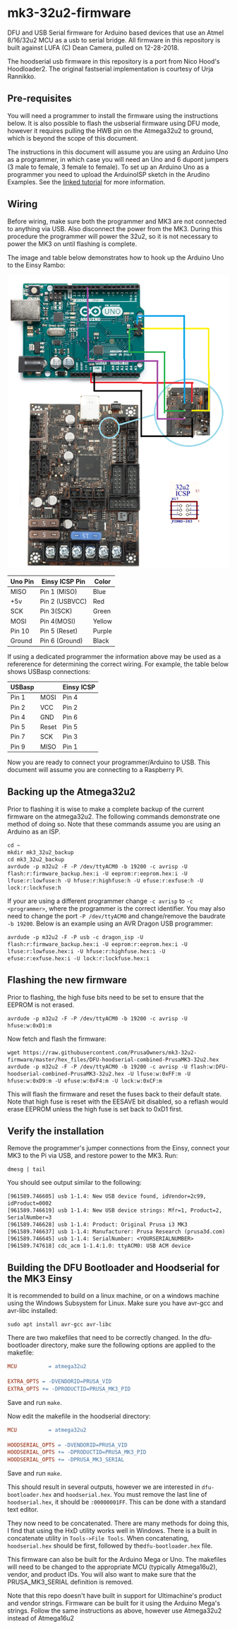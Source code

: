 # mk3-32u2-firmware

DFU and USB Serial firmware for Arduino based devices that use an Atmel 8/16/32u2 MCU as a usb to serial bridge.  All firmware in this repository is built against LUFA (C) Dean Camera, pulled on 12-28-2018.

The hoodserial usb firmware in this repository is a port from Nico Hood's Hoodloader2.  The original fastserial implementation is courtesy of Urja Rannikko.

Pre-requisites
--------------

You will need a programmer to install the firmware using the instructions below.  It is also possible to flash the usbserial firmware using DFU mode, however it requires pulling the HWB pin on the Atmega32u2 to ground, which is beyond the scope of this document.

The instructions in this document will assume you are using an Arduino Uno as a programmer, in which case you will need an Uno and 6 dupont jumpers (3 male to female, 3 female to female).  To set up an Arduino Uno as a programmer you need to upload the ArduinoISP sketch in the Arudino Examples.  See the [linked tutorial](https://www.arduino.cc/en/tutorial/arduinoISP) for more information.

Wiring
------

Before wiring, make sure both the programmer and MK3 are not connected to anything via USB.  Also disconnect the power from the MK3.  During this procedure the programmer will power the 32u2, so it is not necessary to power the MK3 on until flashing is complete.

The image and table below demonstrates how to hook up the Arduino Uno to the Einsy Rambo:

![alt text](./images/einsy_uno.png "Einsy Uno Connection")

| Uno Pin | Einsy ICSP Pin | Color |
|---------|-----------|-------|
| MISO | Pin 1 (MISO) | Blue |
| +5v | Pin 2 (USBVCC) | Red |
| SCK | Pin 3(SCK) | Green |
| MOSI | Pin 4(MOSI) | Yellow |
| Pin 10  | Pin 5 (Reset)| Purple |
| Ground | Pin 6 (Ground) | Black |

If using a dedicated programmer the information above may be used as a refererence for determining the correct wiring.  For example, the table below shows USBasp connections:

| USBasp | | Einsy ICSP|
|--------|-|-----------|
| Pin 1 | MOSI | Pin 4 |
| Pin 2 | VCC | Pin 2 |
| Pin 4 | GND | Pin 6 |
| Pin 5 | Reset  | Pin 5 |
| Pin 7 | SCK | Pin 3 |
| Pin 9 | MISO | Pin 1|

Now you are ready to connect your programmer/Arduino to USB.  This document will assume you are connecting to a Raspberry Pi.

Backing up the Atmega32u2
--------------------------

Prior to flashing it is wise to make a complete backup of the current firmware on the atmega32u2.  The following commands demonstrate one method of doing so. Note that these commands assume you are using an Arduino as an ISP.

```
cd ~
mkdir mk3_32u2_backup
cd mk3_32u2_backup
avrdude -p m32u2 -F -P /dev/ttyACM0 -b 19200 -c avrisp -U flash:r:firmware_backup.hex:i -U eeprom:r:eeprom.hex:i -U lfuse:r:lowfuse:h -U hfuse:r:highfuse:h -U efuse:r:exfuse:h -U lock:r:lockfuse:h
```

If your are using a different programmer change `-c avrisp` to `-c <programmer>`, where the programmer is the correct identifier.  You may also need to change the port `-P /dev/ttyACM0` and change/remove the baudrate `-b 19200`. Below is an example using an AVR Dragon USB programmer:
```
avrdude -p m32u2 -F -P usb -c dragon_isp -U flash:r:firmware_backup.hex:i -U eeprom:r:eeprom.hex:i -U lfuse:r:lowfuse.hex:i -U hfuse:r:highfuse.hex:i -U efuse:r:exfuse.hex:i -U lock:r:lockfuse.hex:i
```

Flashing the new firmware
--------------------------

Prior to flashing, the high fuse bits need to be set to ensure that the EEPROM is not erased.

```
avrdude -p m32u2 -F -P /dev/ttyACM0 -b 19200 -c avrisp -U hfuse:w:0xD1:m
```

Now fetch and flash the firmware:

```
wget https://raw.githubusercontent.com/PrusaOwners/mk3-32u2-firmware/master/hex_files/DFU-hoodserial-combined-PrusaMK3-32u2.hex
avrdude -p m32u2 -F -P /dev/ttyACM0 -b 19200 -c avrisp -U flash:w:DFU-hoodserial-combined-PrusaMK3-32u2.hex -U lfuse:w:0xFF:m -U hfuse:w:0xD9:m -U efuse:w:0xF4:m -U lock:w:0xCF:m
```

This will flash the firmware and reset the fuses back to their default state.  Note that high fuse is reset with the EESAVE bit disabled, so a reflash would erase EEPROM unless the high fuse is set back to 0xD1 first.

Verify the installation
-----------------------
Remove the programmer's jumper connections from the Einsy, connect your MK3 to the Pi via USB, and restore power to the MK3.  Run:

```
dmesg | tail
```

You should see output similar to the following:

```
[961589.746605] usb 1-1.4: New USB device found, idVendor=2c99, idProduct=0002
[961589.746619] usb 1-1.4: New USB device strings: Mfr=1, Product=2, SerialNumber=3
[961589.746628] usb 1-1.4: Product: Original Prusa i3 MK3
[961589.746637] usb 1-1.4: Manufacturer: Prusa Research (prusa3d.com)
[961589.746645] usb 1-1.4: SerialNumber: <YOURSERIALNUMBER>
[961589.747618] cdc_acm 1-1.4:1.0: ttyACM0: USB ACM device
```

Building the DFU Bootloader and Hoodserial for the MK3 Einsy
------------------------------------------------------------
It is recommended to build on a linux machine, or on a windows machine using the Windows Subsystem for Linux.  Make sure you have avr-gcc and avr-libc installed:
```
sudo apt install avr-gcc avr-libc
```

There are two makefiles that need to be correctly changed. In the dfu-bootloader directory, make sure the following options are applied to the makefile:

```makefile
MCU          = atmega32u2

EXTRA_OPTS = -DVENDORID=PRUSA_VID
EXTRA_OPTS += -DPRODUCTID=PRUSA_MK3_PID
```

Save and run `make`.

Now edit the makefile in the hoodserial directory:

```makefile
MCU          = atmega32u2

HOODSERIAL_OPTS = -DVENDORID=PRUSA_VID
HOODSERIAL_OPTS += -DPRODUCTID=PRUSA_MK3_PID
HOODSERIAL_OPTS += -DPRUSA_MK3_SERIAL
```

Save and run `make`.

This should result in several outputs, however we are interested in `dfu-bootloader.hex` and `hoodserial.hex`.  You must remove the last line of `hoodserial.hex`, it should be `:00000001FF`.  This can be done with a standard text editor.

They now need to be concatenated. There are many methods for doing this, I find that using the HxD utility works well in Windows.  There is a built in concatenate utility in `Tools->File Tools`.  When concatenating, `hoodserial.hex` should be first, followed by the`dfu-bootloader.hex` file.

This firmware can also be built for the Arduino Mega or Uno.  The makefiles will need to be changed to the appropriate MCU (typically Atmega16u2), vendor, and product IDs. You will also want to make sure that the PRUSA_MK3_SERIAL definition is removed.

Note that this repo doesn't have built in support for Ultimachine's product and vendor strings.  Firmware can be built for it using the Arduino Mega's strings.  Follow the same instructions as above, however use Atmega32u2 instead of Atmega16u2
